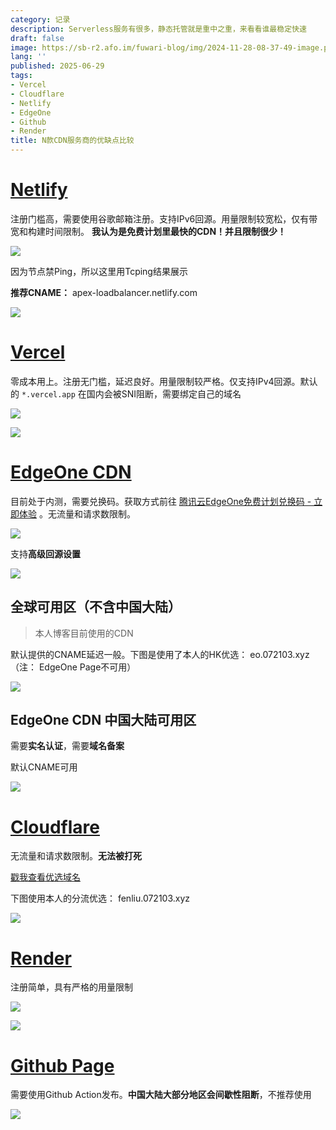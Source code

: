 ```yaml
---
category: 记录
description: Serverless服务有很多，静态托管就是重中之重，来看看谁最稳定快速
draft: false
image: https://sb-r2.afo.im/fuwari-blog/img/2024-11-28-08-37-49-image.png
lang: ''
published: 2025-06-29
tags:
- Vercel
- Cloudflare
- Netlify
- EdgeOne
- Github
- Render
title: N款CDN服务商的优缺点比较
---
```


# [Netlify](https://www.netlify.com)

注册门槛高，需要使用谷歌邮箱注册。支持IPv6回源。用量限制较宽松，仅有带宽和构建时间限制。 **我认为是免费计划里最快的CDN！并且限制很少！**

![](https://sb-r2.afo.im/myblog/img/282ad19c-f971-4f92-9096-6e75308205c5.webp)

因为节点禁Ping，所以这里用Tcping结果展示

**推荐CNAME：** apex-loadbalancer.netlify.com

![](https://sb-r2.afo.im/myblog/img/e11f4d07-4135-411e-943e-cf27690bc9c7.webp)

# [Vercel](https://vercel.com)

零成本用上。注册无门槛，延迟良好。用量限制较严格。仅支持IPv4回源。默认的 `*.vercel.app` 在国内会被SNI阻断，需要绑定自己的域名

![](https://sb-r2.afo.im/myblog/img/14654577-5c25-4136-bb06-9e10d1945ae2.webp)

![](https://sb-r2.afo.im/myblog/img/eb1ef62c-f50c-4f89-a287-c74e18353b9c.webp)

# [EdgeOne CDN](https://edgeone.ai)

目前处于内测，需要兑换码。获取方式前往 [腾讯云EdgeOne免费计划兑换码 - 立即体验](https://edgeone.ai/zh/redemption) 。无流量和请求数限制。

![](https://sb-r2.afo.im/myblog/img/ed25c33f-5719-44b5-844e-62ac73eadfef.webp)

支持**高级回源设置**

![](https://sb-r2.afo.im/myblog/img/a1517d8e-1664-4819-ba08-d78ae13299a4.webp)

## 全球可用区（不含中国大陆）

> 本人博客目前使用的CDN

默认提供的CNAME延迟一般。下图是使用了本人的HK优选： eo.072103.xyz（注： EdgeOne Page不可用）

![](https://sb-r2.afo.im/myblog/img/b2937ed2-0f8d-4179-a9b5-b465902ca9ab.webp)

## EdgeOne CDN 中国大陆可用区

需要**实名认证**，需要**域名备案**

默认CNAME可用

![](https://sb-r2.afo.im/myblog/img/c44674d3-d37e-4f00-a7ee-cdac7798b293.webp)

# [Cloudflare](https://www.cloudflare.com/)

无流量和请求数限制。**无法被打死**

[戳我查看优选域名](/posts/record/#cloudflare-%E4%BC%98%E9%80%89%E5%9F%9F%E5%90%8D)

下图使用本人的分流优选： fenliu.072103.xyz

![](https://sb-r2.afo.im/myblog/img/f0785c5d-b31a-40d1-9da9-ac50a94f6b0a.webp)

# [Render](https://render.com)

注册简单，具有严格的用量限制

![](https://sb-r2.afo.im/myblog/img/0bccb1b9-3fe1-49f0-a255-0805fc0ee35c.webp)

![](https://sb-r2.afo.im/myblog/img/2b6104d5-9cee-4e2b-adb5-9aefe02240d2.webp)

# [Github Page](https://pages.github.com/)

需要使用Github Action发布。**中国大陆大部分地区会间歇性阻断**，不推荐使用

![](https://sb-r2.afo.im/myblog/img/efccadbf-bc70-4444-bb48-8399cf881617.webp)
